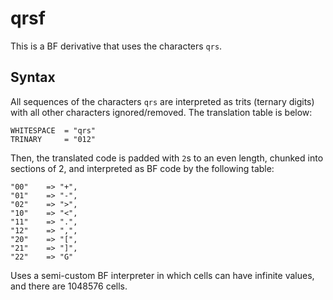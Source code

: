 # qrsf

This is a BF derivative that uses the characters `qrs`.

## Syntax

All sequences of the characters `qrs` are interpreted as trits (ternary digits) with all other characters ignored/removed. The translation table is below:

    WHITESPACE 	= "qrs"
    TRINARY		= "012"	

Then, the translated code is padded with `2`s to an even length, chunked into sections of 2, and interpreted as BF code by the following table:

    "00" 	=> "+",
    "01" 	=> "-",
    "02" 	=> ">",
    "10" 	=> "<",
    "11" 	=> ".",
    "12" 	=> ",",
    "20" 	=> "[",
    "21" 	=> "]",	
    "22" 	=> "G"
    
Uses a semi-custom BF interpreter in which cells can have infinite values, and there are 1048576 cells.
